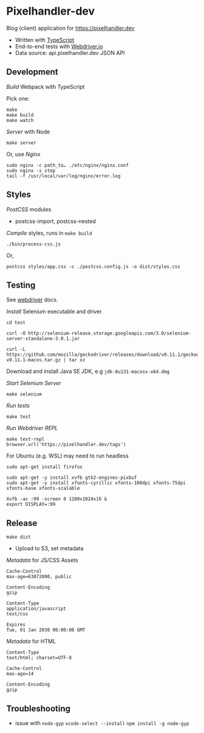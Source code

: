 # Pixelhandler-dev

Blog (client) application for https://pixelhandler.dev

- Written with [TypeScript][typescript]
- End-to-end tests with [Webdriver.io][webdriver]
- Data source: api.pixelhandler.dev JSON API


## Development

*Build* Webpack with TypeScript

Pick one:

    make
    make build
    make watch

*Server* with Node

    make server

Or, use *Nginx*

    sudo nginx -c path_to… ./etc/nginx/nginx.conf
    sudo nginx -s stop
    tail -f /usr/local/var/log/nginx/error.log


## Styles

*PostCSS* modules

- postcss-import, postcss-nested

*Compile* styles, runs in `make build`

    ./bin/process-css.js

Or,

    postcss styles/app.css -c ./postcss.config.js -o dist/styles.css


## Testing

See [webdriver] docs.

*Install* Selenium executable and driver

    cd test

    curl -O http://selenium-release.storage.googleapis.com/3.0/selenium-server-standalone-3.0.1.jar

    curl -L https://github.com/mozilla/geckodriver/releases/download/v0.11.1/geckodriver-v0.11.1-macos.tar.gz | tar xz

Download and install Java SE JDK, e.g `jdk-8u131-macosx-x64.dmg`


*Start Selenium Server*

    make selenium

*Run tests*

    make test

*Run Webdriver REPL*

    make test-repl
    browser.url('https://pixelhandler.dev/tags')

For Ubuntu (e.g. WSL) may need to run headless

    sudo apt-get install firefox

    sudo apt-get -y install xvfb gtk2-engines-pixbuf
    sudo apt-get -y install xfonts-cyrillic xfonts-100dpi xfonts-75dpi xfonts-base xfonts-scalable

    Xvfb -ac :99 -screen 0 1280x1024x16 &
    export DISPLAY=:99


## Release

    make dist

- Upload to S3, set metadata

*Metadata* for JS/CSS Assets

```
Cache-Control
max-age=63072000, public

Content-Encoding
gzip

Content-Type
application/javascript
text/css

Expires
Tue, 01 Jan 2030 00:00:00 GMT
```

*Metadata* for HTML

```
Content-Type
text/html; charset=UTF-8

Cache-Control
max-age=14

Content-Encoding
gzip
```

## Troubleshooting

- issue with `node-gyp`
  `xcode-select --install`
  `npm install -g node-gyp`

[typescript]: https://www.typescriptlang.org/
[webdriver]: http://webdriver.io/guide.html
